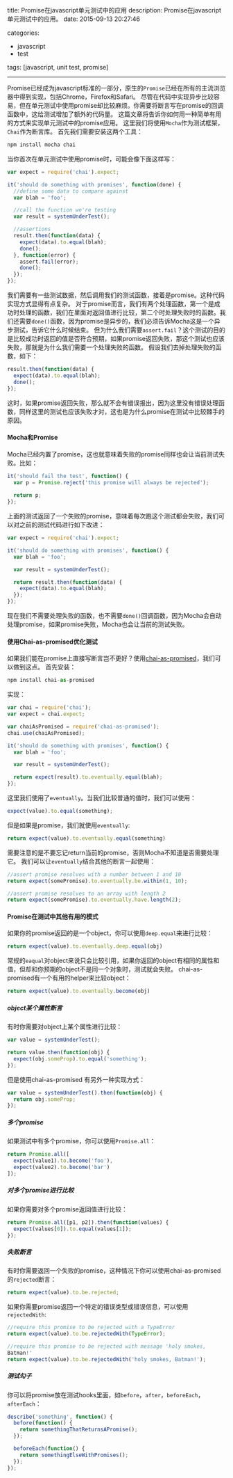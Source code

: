 title: Promise在javascript单元测试中的应用
description: Promise在javascript单元测试中的应用。
date: 2015-09-13 20:27:46

categories:
- javascript
- test

tags: [javascript, unit test, promise]

---
Promise已经成为javascript标准的一部分，原生的`Promise`已经在所有的主流浏览器中得到实现，包括Chrome，Firefox和Safari。<!-- more -->
尽管在代码中实现异步比较容易，但在单元测试中使用promise却比较麻烦。你需要将断言写在promise的回调函数中，这给测试增加了额外的代码量。
这篇文章将告诉你如何用一种简单有用的方式来实现单元测试中的promise应用。
这里我们将使用`Mocha`作为测试框架，`Chai`作为断言库。
首先我们需要安装这两个工具：
```javascript
npm install mocha chai
```
当你首次在单元测试中使用promise时，可能会像下面这样写：
```javascript
var expect = require('chai').expect;

it('should do something with promises', function(done) {
  //define some data to compare against
  var blah = 'foo';

  //call the function we're testing
  var result = systemUnderTest();

  //assertions
  result.then(function(data) {
    expect(data).to.equal(blah);
    done();
  }, function(error) {
    assert.fail(error);
    done();
  });
});
```
我们需要有一些测试数据，然后调用我们的测试函数，接着是promise。这种代码实现方式显得有点复杂。
对于promise而言，我们有两个处理函数，第一个是成功时处理的函数，我们在里面对返回值进行比较，第二个时处理失败时的函数。我们还需要`done()`函数，因为promise是异步的，我们必须告诉Mocha这是一个异步测试，告诉它什么时候结束。
但为什么我们需要`assert.fail`？这个测试的目的是比较成功时返回的值是否符合预期，如果promise返回失败，那这个测试也应该失败，那就是为什么我们需要一个处理失败的函数。
假设我们去掉处理失败的函数，如下：
```javascript
result.then(function(data) {
  expect(data).to.equal(blah);
  done();
});
```
这时，如果promise返回失败，那么就不会有错误报出，因为这里没有错误处理函数，同样这里的测试也应该失败才对，这也是为什么promise在测试中比较棘手的原因。
#### Mocha和Promise
Mocha已经内置了promise，这也就意味着失败的promise同样也会让当前测试失败。比如：
```javascript
it('should fail the test', function() {
  var p = Promise.reject('this promise will always be rejected');
  
  return p;
});
```
上面的测试返回了一个失败的promise，意味着每次跑这个测试都会失败，我们可以对之前的测试代码进行如下改进：
```javascript
var expect = require('chai').expect;

it('should do something with promises', function() {
  var blah = 'foo';

  var result = systemUnderTest();

  return result.then(function(data) {
    expect(data).to.equal(blah);
  });
});
```
现在我们不需要处理失败的函数，也不需要`done()`回调函数，因为Mocha会自动处理promise，如果promise失败，Mocha也会让当前的测试失败。
#### 使用Chai-as-promised优化测试
如果我们能在promise上直接写断言岂不更好？使用[chai-as-promised](https://github.com/domenic/chai-as-promised)，我们可以做到这点。
首先安装：
```javascript
npm install chai-as-promised
```
实现：
```javascript
var chai = require('chai');
var expect = chai.expect;

var chaiAsPromised = require('chai-as-promised');
chai.use(chaiAsPromised);

it('should do something with promises', function() {
  var blah = 'foo';

  var result = systemUnderTest();

  return expect(result).to.eventually.equal(blah);
});
```
这里我们使用了`eventually`。当我们比较普通的值时，我们可以使用：
```javascript
expect(value).to.equal(something);
```
但是如果是promise，我们就使用`eventually`:
```javascript
return expect(value).to.eventually.equal(something)
```
需要注意的是不要忘记return当前的promise，否则Mocha不知道是否需要处理它。
我们可以让`eventually`结合其他的断言一起使用：
```javascript
//assert promise resolves with a number between 1 and 10
return expect(somePromise).to.eventually.be.within(1, 10);

//assert promise resolves to an array with length 2
return expect(somePromise).to.eventually.have.length(2);
```
#### Promise在测试中其他有用的模式
如果你的promise返回的是一个object，你可以使用`deep.equal`来进行比较：
```javascript
return expect(value).to.eventually.deep.equal(obj)
```
常规的`eaqual`对object来说只会比较引用，如果你返回的object有相同的属性和值，但却和你预期的object不是同一个对象时，测试就会失败。
chai-as-promised有一个有用的helper来比较object：
```javascript
return expect(value).to.eventually.become(obj)
```
##### object某个属性断言
有时你需要对object上某个属性进行比较：
```javascript
var value = systemUnderTest();

return value.then(function(obj) {
  expect(obj.someProp).to.equal('something');
});
```
但是使用chai-as-promised 有另外一种实现方式：
```javascript
var value = systemUnderTest().then(function(obj) {
  return obj.someProp;
});
```
##### 多个promise
如果测试中有多个promise，你可以使用`Promise.all`：
```javascript
return Promise.all([
  expect(value1).to.become('foo'),
  expect(value2).to.become('bar')
]);
```
##### 对多个promise进行比较
如果你需要对多个promise返回值进行比较：
```javascript
return Promise.all([p1, p2]).then(function(values) {
  expect(values[0]).to.equal(values[1]);
});
```
##### 失败断言
有时你需要返回一个失败的promise，这种情况下你可以使用chai-as-promised的`rejected`断言：
```javascript
return expect(value).to.be.rejected;
```
如果你需要promise返回一个特定的错误类型或错误信息，可以使用`rejectedWith`:
```javascript
//require this promise to be rejected with a TypeError
return expect(value).to.be.rejectedWith(TypeError);

//require this promise to be rejected with message 'holy smokes,
Batman!'
return expect(value).to.be.rejectedWith('holy smokes, Batman!');
```
##### 测试勾子
你可以将promise放在测试hooks里面，如`before`，`after`，`beforeEach`，`afterEach`：
```javascript
describe('something', function() {
  before(function() {
    return somethingThatReturnsAPromise();
  });

  beforeEach(function() {
    return somethingElseWithPromises();
  });
});
```

